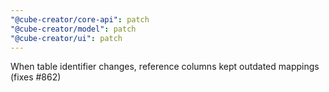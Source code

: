 ```yaml
---
"@cube-creator/core-api": patch
"@cube-creator/model": patch
"@cube-creator/ui": patch
---
```


When table identifier changes, reference columns kept outdated mappings (fixes #862)

